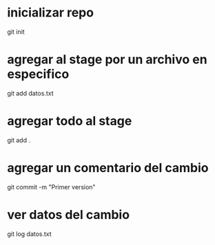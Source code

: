 # inicializar repo
git init

# agregar al stage por un archivo en especifico
git add datos.txt

# agregar todo al stage 
git add .

# agregar un comentario del cambio
git commit -m "Primer version"

# ver datos del cambio
git log datos.txt